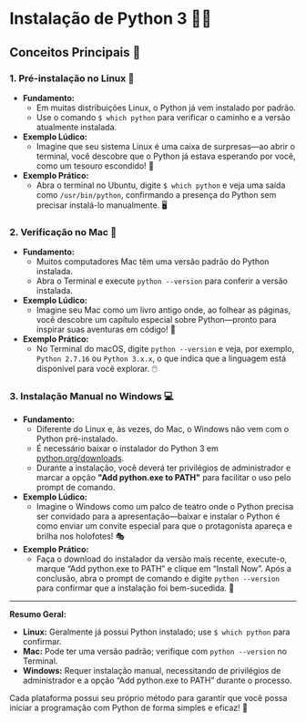 # Instalação de Python 3 🚀🐍

## Conceitos Principais 📌

### 1. Pré-instalação no Linux 🐧
- **Fundamento:**  
  - Em muitas distribuições Linux, o Python já vem instalado por padrão.  
  - Use o comando `$ which python` para verificar o caminho e a versão atualmente instalada.  
- **Exemplo Lúdico:**  
  - Imagine que seu sistema Linux é uma caixa de surpresas—ao abrir o terminal, você descobre que o Python já estava esperando por você, como um tesouro escondido! 🎁  
- **Exemplo Prático:**  
  - Abra o terminal no Ubuntu, digite `$ which python` e veja uma saída como `/usr/bin/python`, confirmando a presença do Python sem precisar instalá-lo manualmente. 🖥️

### 2. Verificação no Mac 🍎
- **Fundamento:**  
  - Muitos computadores Mac têm uma versão padrão do Python instalada.  
  - Abra o Terminal e execute `python --version` para conferir a versão instalada.  
- **Exemplo Lúdico:**  
  - Imagine seu Mac como um livro antigo onde, ao folhear as páginas, você descobre um capítulo especial sobre Python—pronto para inspirar suas aventuras em código! 📖  
- **Exemplo Prático:**  
  - No Terminal do macOS, digite `python --version` e veja, por exemplo, `Python 2.7.16` ou `Python 3.x.x`, o que indica que a linguagem está disponível para você explorar. 🖱️

### 3. Instalação Manual no Windows 💻
- **Fundamento:**  
  - Diferente do Linux e, às vezes, do Mac, o Windows não vem com o Python pré-instalado.  
  - É necessário baixar o instalador do Python 3 em [python.org/downloads](https://www.python.org/downloads/).  
  - Durante a instalação, você deverá ter privilégios de administrador e marcar a opção **"Add python.exe to PATH"** para facilitar o uso pelo prompt de comando.  
- **Exemplo Lúdico:**  
  - Imagine o Windows como um palco de teatro onde o Python precisa ser convidado para a apresentação—baixar e instalar o Python é como enviar um convite especial para que o protagonista apareça e brilha nos holofotes! 🎭  
- **Exemplo Prático:**  
  - Faça o download do instalador da versão mais recente, execute-o, marque “Add python.exe to PATH” e clique em “Install Now”. Após a conclusão, abra o prompt de comando e digite `python --version` para confirmar que a instalação foi bem-sucedida. 🚀

---

**Resumo Geral:**  
- **Linux:** Geralmente já possui Python instalado; use `$ which python` para confirmar.  
- **Mac:** Pode ter uma versão padrão; verifique com `python --version` no Terminal.  
- **Windows:** Requer instalação manual, necessitando de privilégios de administrador e a opção “Add python.exe to PATH” durante o processo.

Cada plataforma possui seu próprio método para garantir que você possa iniciar a programação com Python de forma simples e eficaz! 🎉